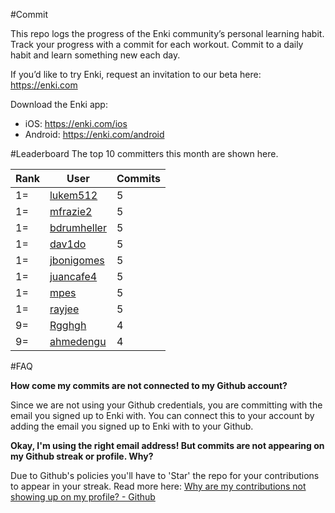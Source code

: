 #Commit

This repo logs the progress of the Enki community’s personal learning habit. Track your progress with a commit for each workout. Commit to a daily habit and learn something new each day.

If you’d like to try Enki, request an invitation to our beta here: https://enki.com

Download the Enki app: 
 - iOS: https://enki.com/ios
 - Android: https://enki.com/android

#Leaderboard
The top 10 committers this month are shown here.

| Rank | User | Commits |
|------|------|---------|
|1=|[lukem512](https://github.com/lukem512)|5|
|1=|[mfrazie2](https://github.com/mfrazie2)|5|
|1=|[bdrumheller](https://github.com/bdrumheller)|5|
|1=|[dav1do](https://github.com/dav1do)|5|
|1=|[jbonigomes](https://github.com/jbonigomes)|5|
|1=|[juancafe4](https://github.com/juancafe4)|5|
|1=|[mpes](https://github.com/mpes)|5|
|1=|[rayjee](https://github.com/rayjee)|5|
|9=|[Rgghgh](https://github.com/Rgghgh)|4|
|9=|[ahmedengu](https://github.com/ahmedengu)|4|

#FAQ

**How come my commits are not connected to my Github account?**

Since we are not using your Github credentials, you are committing with the email you signed up to Enki with. You can connect this to your account by adding the email you signed up to Enki with to your Github.

**Okay, I'm using the right email address! But commits are not appearing on my Github streak or profile. Why?**

Due to Github's policies you'll have to 'Star' the repo for your contributions to appear in your streak. Read more here: [Why are my contributions not showing up on my profile? - Github](https://help.github.com/articles/why-are-my-contributions-not-showing-up-on-my-profile/)
